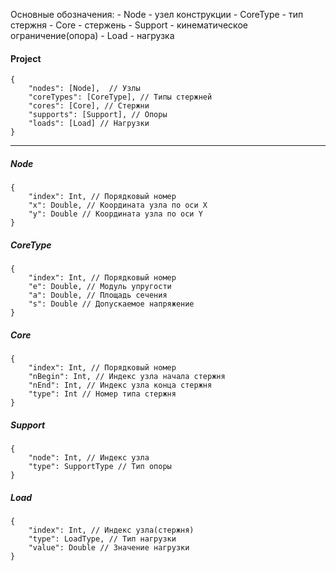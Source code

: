 Основные обозначения:
    - Node - узел конструкции
    - CoreType - тип стержня
    - Core - стержень
    - Support - кинематическое ограничение(опора)
    - Load - нагрузка

#### **Project**

```
{
    "nodes": [Node],  // Узлы
    "coreTypes": [CoreType], // Типы стержней
    "cores": [Core], // Стержни
    "supports": [Support], // Опоры
    "loads": [Load] // Нагрузки
}
```

---

##### **Node**
```
{
    "index": Int, // Порядковый номер
    "x": Double, // Координата узла по оси X
    "y": Double // Координата узла по оси Y
}
```

##### **CoreType**
```
{
    "index": Int, // Порядковый номер
    "e": Double, // Модуль упругости
    "a": Double, // Площадь сечения
    "s": Double // Допускаемое напряжение
}
```

##### **Core**
```
{
    "index": Int, // Порядковый номер
    "nBegin": Int, // Индекс узла начала стержня
    "nEnd": Int, // Индекс узла конца стержня
    "type": Int // Номер типа стержня
}
```
##### **Support**
```
{
    "node": Int, // Индекс узла
    "type": SupportType // Тип опоры
}
```

##### **Load**
```
{
    "index": Int, // Индекс узла(стержня)
    "type": LoadType, // Тип нагрузки
    "value": Double // Значение нагрузки
}
```
